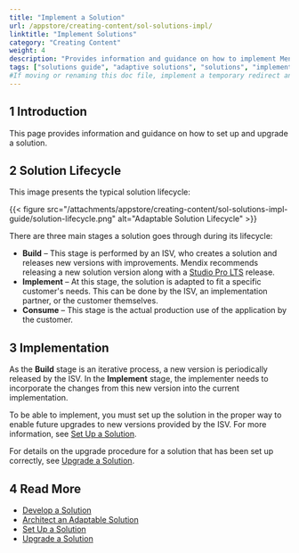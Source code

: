 ```yaml
---
title: "Implement a Solution"
url: /appstore/creating-content/sol-solutions-impl/
linktitle: "Implement Solutions"
category: "Creating Content"
weight: 4
description: "Provides information and guidance on how to implement Mendix solutions."
tags: ["solutions guide", "adaptive solutions", "solutions", "implement solution", "set up solution", "upgrade solution"]
#If moving or renaming this doc file, implement a temporary redirect and let the respective team know they should update the URL in the product. See Mapping to Products for more details.
---
```


## 1 Introduction

This page provides information and guidance on how to set up and upgrade a solution.

## 2 Solution Lifecycle

This image presents the typical solution lifecycle:

{{< figure src="/attachments/appstore/creating-content/sol-solutions-impl-guide/solution-lifecycle.png" alt="Adaptable Solution Lifecycle" >}}

There are three main stages a solution goes through during its lifecycle:

* **Build** – This stage is performed by an ISV, who creates a solution and releases new versions with improvements. Mendix recommends releasing a new solution version along with a [Studio Pro LTS](/releasenotes/studio-pro/lts-mts/#lts) release.
* **Implement** – At this stage, the solution is adapted to fit a specific customer's needs. This can be done by the ISV, an implementation partner, or the customer themselves.
* **Consume** – This stage is the actual production use of the application by the customer.

## 3 Implementation

As the **Build** stage is an iterative process, a new version is periodically released by the ISV. In the **Implement** stage, the implementer needs to incorporate the changes from this new version into the current implementation.

To be able to implement, you must set up the solution in the proper way to enable future upgrades to new versions provided by the ISV. For more information, see [Set Up a Solution](/appstore/creating-content/sol-set-up/).

For details on the upgrade procedure for a solution that has been set up correctly, see [Upgrade a Solution](/appstore/creating-content/sol-upgrade/).

## 4 Read More

* [Develop a Solution](/appstore/creating-content/sol-development/)
* [Architect an Adaptable Solution](/appstore/creating-content/sol-architecting/)
* [Set Up a Solution](/appstore/creating-content/sol-set-up/)
* [Upgrade a Solution](/appstore/creating-content/sol-upgrade/)

